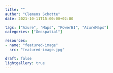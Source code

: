 ```yaml
---
title: ""
author: "Clemens Schotte"
date: 2021-10-11T15:00:00+02:00

tags: ["Azure", "Maps", "PowerBI", "AzureMaps"]
categories: ["Geospatial"]

resources:
- name: "featured-image"
  src: "featured-image.jpg"

draft: false
lightgallery: true
---
```


